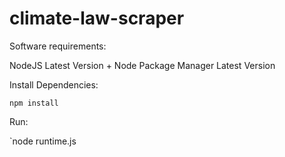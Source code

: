# climate-law-scraper

Software requirements:

NodeJS Latest Version + Node Package Manager Latest Version

Install Dependencies:

`npm install`

Run: 

`node runtime.js

